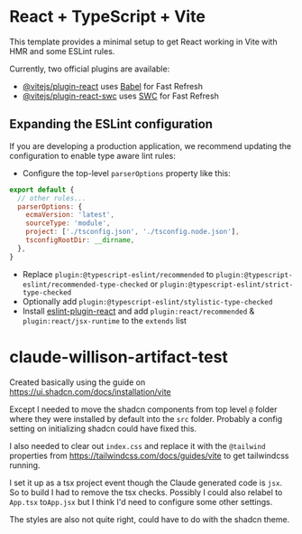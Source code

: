 # React + TypeScript + Vite

This template provides a minimal setup to get React working in Vite with HMR and some ESLint rules.

Currently, two official plugins are available:

- [@vitejs/plugin-react](https://github.com/vitejs/vite-plugin-react/blob/main/packages/plugin-react/README.md) uses [Babel](https://babeljs.io/) for Fast Refresh
- [@vitejs/plugin-react-swc](https://github.com/vitejs/vite-plugin-react-swc) uses [SWC](https://swc.rs/) for Fast Refresh

## Expanding the ESLint configuration

If you are developing a production application, we recommend updating the configuration to enable type aware lint rules:

- Configure the top-level `parserOptions` property like this:

```js
export default {
  // other rules...
  parserOptions: {
    ecmaVersion: 'latest',
    sourceType: 'module',
    project: ['./tsconfig.json', './tsconfig.node.json'],
    tsconfigRootDir: __dirname,
  },
}
```

- Replace `plugin:@typescript-eslint/recommended` to `plugin:@typescript-eslint/recommended-type-checked` or `plugin:@typescript-eslint/strict-type-checked`
- Optionally add `plugin:@typescript-eslint/stylistic-type-checked`
- Install [eslint-plugin-react](https://github.com/jsx-eslint/eslint-plugin-react) and add `plugin:react/recommended` & `plugin:react/jsx-runtime` to the `extends` list
# claude-willison-artifact-test

Created basically using the guide on https://ui.shadcn.com/docs/installation/vite

Except I needed to move the shadcn components from top level `@` folder where they were installed by default into the `src` folder. Probably a config setting on initializing shadcn could have fixed this.

I also needed to clear out `index.css` and replace it with the `@tailwind` properties from https://tailwindcss.com/docs/guides/vite to get tailwindcss running.

I set it up as a tsx project event though the Claude generated code is `jsx`. So to build I had to remove the tsx checks. Possibly I could also relabel to `App.tsx` to`App.jsx` but I think I'd need to configure some other settings.

The styles are also not quite right, could have to do with the shadcn theme.
